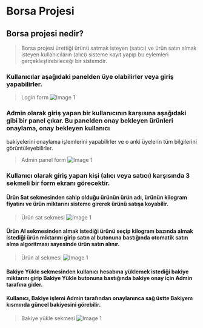 # Borsa Projesi

## Borsa projesi nedir?
> Borsa projesi ürettiği ürünü satmak isteyen (satıcı) ve ürün satın almak isteyen kullanıcıların (alıcı) sisteme kayıt yapıp bu eylemleri gerçekleştirebileceği bir sistemdir.

### Kullanıcılar aşağıdaki panelden üye olabilirler veya giriş yapabilirler.
> Login form
> ![Image 1](https://i.imgur.com/ZKwvPDk.png) <br>

### Admin olarak giriş yapan bir kullanıcının karşısına aşağıdaki gibi bir panel çıkar. Bu panelden onay bekleyen ürünleri onaylama, onay bekleyen kullanıcı 
bakiyelerini onaylama işlemlerini yapabilirler ve o anki üyelerin tüm bilgilerini görüntüleyebilirler.
> Admin panel form
> ![Image 1](https://i.imgur.com/OgtfkyC.png) <br>

### Kullanıcı olarak giriş yapan kişi (alıcı veya satıcı) karşısında 3 sekmeli bir form ekranı görecektir.

#### Ürün Sat sekmesinden sahip olduğu ürünün ürün adı, ürünün kilogram fiyatını ve ürün miktarını sisteme girerek ürünü satışa koyabilir.
> Ürün sat sekmesi
> ![Image 1](https://i.ibb.co/ZHXV7ZL/Ekran-Al-nt-s.png) <br>
#### Ürün Al sekmesinden almak istediği ürünü seçip kilogram bazında almak istediği ürün miktarını girip satın al butonuna bastığında otomatik satın alma algoritması sayesinde ürün satın alınır.
> Ürün al sekmesi
> ![Image 1](https://i.ibb.co/ZHXV7ZL/Ekran-Al-nt-s.png) <br>
#### Bakiye Yükle sekmesinden kullanıcı hesabına yüklemek istediği bakiye miktarını girip Bakiye Yükle butonuna bastığında bakiye onay için Admin tarafına gider. 
#### Kullanıcı, Bakiye işlemi Admin tarafından onaylanınca sağ üstte Bakiyem kısmında güncel bakiyesini görebilir.
> Bakiye yükle sekmesi
![Image 1](https://i.ibb.co/ZHXV7ZL/Ekran-Al-nt-s.png) <br>
